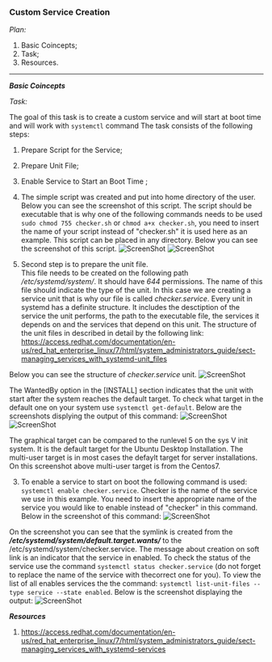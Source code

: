 

### **Custom Service Creation** ###

*Plan:*
1. Basic Coincepts;
2. Task;
3. Resources.

-------
***Basic Coincepts***




*Task:*

The goal of this task is to create a custom service and will start at boot time and will work with ```systemctl``` command
The task consists of the following steps:

1. Prepare Script for the Service;
2. Prepare Unit File;
3. Enable Service to Start an Boot Time ;

1. The simple script was created and put into home directory of the user. Below you can see the screenshot of this script.
The script should be executable that is why one of the following commands needs to be used ```sudo chmod 755 checker.sh``` or ```chmod a+x checker.sh```, you need to insert the name of your script instead of "checker.sh" it is used here as an example.
This script can be placed in any directory.
Below you can see the screenshot of this script.
![ScreenShot](https://github.com/irynadiudiuk/Linux_Fundamentals/blob/master/SystemD/ll.checker.sh.png)
![ScreenShot](https://github.com/irynadiudiuk/Linux_Fundamentals/blob/master/SystemD/checker.sh.png)


2. Second step is to prepare the unit file.  
This file needs to be created on the following path */etc/systemd/system/*. It should have *644* permissions. The name of this file should indicate the type of the unit. In this case we are creating a service unit that is why our file is called *checker.service*. 
Every unit in systemd has a definite structure. It includes the desctiption of the service the unit performs, the path to the executable file, the services it depends on and the services that depend on this unit. The structure of the unit files in described in detail by the following link: https://access.redhat.com/documentation/en-us/red_hat_enterprise_linux/7/html/system_administrators_guide/sect-managing_services_with_systemd-unit_files 

Below you can see the structure of *checker.service* unit.
![ScreenShot](https://github.com/irynadiudiuk/Linux_Fundamentals/blob/master/SystemD/unit.file.png)

The WantedBy option in the [INSTALL] section indicates that the unit with start after the system reaches the default target. To check what target in the default one on your system use ```systemctl get-default```. Below are the screenshots displying the output of this command:
![ScreenShot](https://github.com/irynadiudiuk/Linux_Fundamentals/blob/master/SystemD/graphical.png)
![ScreenShot](https://github.com/irynadiudiuk/Linux_Fundamentals/blob/master/SystemD/multiuser.png)


The graphical target can be compared to the runlevel 5 on the sys V init system. It is the default target for the Ubuntu Desktop Installation.
The multi-user target is in most cases the defaylt target for server installations. On this screenshot above multi-user target is from the Centos7.
 
3. To enable a service to start on boot the following command is used: ```systemctl enable checker.service```. Checker is the name of the service we use in this example. You need to insert the appropriate name of the service you would like to enable instead of "checker" in this command. Below in the screenshot of this command:
![ScreenShot](https://github.com/irynadiudiuk/Linux_Fundamentals/blob/master/SystemD/symlink.png)

On the screenshot you can see that the symlink is created from the ***/etc/systemd/system/default.target.wants/*** to the /etc/systemd/system/checker.service.
The message about creation on soft link is an indicator that the service in enabled. To check the status of the service use the command ```systemctl status checker.service``` (do not forget to replace the name of the service with thecorrect one for you).
To view the list of all enables services the the command: ```systemctl list-unit-files --type service --state enabled```. Below is the screenshot displaying the output:
![ScreenShot](https://github.com/irynadiudiuk/Linux_Fundamentals/blob/master/SystemD/checker.png)

 
 ***Resources***
 
 1. https://access.redhat.com/documentation/en-us/red_hat_enterprise_linux/7/html/system_administrators_guide/sect-managing_services_with_systemd-services

